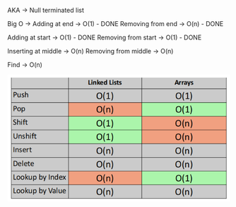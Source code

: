 AKA -> Null terminated list

Big O ->
Adding at end -> O(1) - DONE
Removing from end -> O(n) - DONE

Adding at start -> O(1) - DONE
Removing from start -> O(1) - DONE

Inserting at middle -> O(n)
Removing from middle -> O(n)

Find -> O(n)

![Array vs Linked List](image.png)
